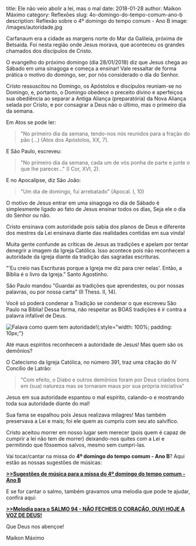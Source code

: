 title: Ele não veio abolir a lei, mas o mal
date: 2018-01-28
author: Maikon Máximo
category: Reflexões
slug: 4o-domingo-do-tempo-comum-ano-b
description: Reflexão sobre o 4º domingo do tempo comum - Ano B
image: /images/autoridade.jpg

Carfanaum era a cidade as margens norte do Mar da Galileia, próxima de Betsaida.
Foi nesta região onde Jesus morava, que aconteceu os grandes chamados dos discípulos de Cristo.

O evangelho do próximo domingo (dia 28/01/2018) diz que Jesus chega ao Sábado em uma sinagoga e começa a ensinar! 
Vale ressaltar de forma prática o motivo do domingo, ser, por nós considerado o dia do Senhor.

Cristo ressuscitou no Domingo, os Apóstolos e discípulos reuniam-se no Domingo, e, portanto,
o Domingo obedece o preceito divino e aperfeiçoa sua obediência ao separar
a Antiga Aliança (preparatória) da Nova Aliança selada por Cristo,
e por consagrar a Deus não o último, mas o primeiro dia da semana.

Em Atos se pode ler:
> "No primeiro dia da semana, tendo-nos nós reunidos para a fração do pão (...) (Atos dos Apóstolos, XX, 7). 

E São Paulo, escreveu: 
> "No primeiro dia da semana, cada um de vós ponha de parte e junte o que lhe parecer..." (I Cor, XVI, 2).

E no Apocalipse, diz São João:
> "Um dia de domingo, fui arrebatado" (Apocal. I, 10)

O motivo de Jesus entrar em uma sinagoga no dia de Sábado é simplesmente
ligado ao fato de Jesus ensinar todos os dias, Seja ele o dia do Senhor ou não.

Cristo ensinava com autoridade pois sabia dos planos de Deus
e diferente dos mestres da Lei ensinava diante das realidades contidas em sua vinda! 

Muita gente confunde as críticas de Jesus as tradições e apelam por tentar denegrir a imagem da Igreja Católica.
Isso acontece pois não reconhecem a autoridade da igreja diante da tradição das sagradas escrituras.

"'Eu creio nas Escrituras porque a Igreja me diz para crer nelas'. Então, a Bíblia é o livro da Igreja." Santo Agostinho.

São Paulo mandou "Guardai as tradições que aprendestes, ou por nossas palavras, ou por nossa carta" (II Thess. II, 14).

Você só poderá condenar a Tradição se condenar o que escreveu São Paulo na Bíblia!
Dessa forma, não respeitar as BOAS tradições é ir contra a palavra infalível de Deus.

![Falava como quem tem autoridade!](/images/autoridade.jpg){:style="width: 100%; padding: 10px;"}

Até maus espíritos reconhecem a autoridade de Jesus! Mas quem são os demônios?

O Catecismo da Igreja Católica, no número 391, traz uma citação do IV Concílio de Latrão:

> "Com efeito, o Diabo e outros demônios foram por Deus criados bons em (sua) natureza
mas se tornaram maus por sua própria iniciativa"

Jesus em sua autoridade espantou o mal espírito, calando-o e mostrando toda sua autoridade diante do mal!

Sua fama se espalhou pois Jesus realizava milagres!
Mas também preservava a Lei e mais; foi ele quem as cumpriu com seu ato salvífico.

Cristo aceitou morrer em nosso lugar sem merecer (pois quem é capaz de cumprir a lei não tem de morrer)
deixando-nos quites com a Lei e permitindo que fôssemos salvos, mesmo sem cumpri-las. 

Vai tocar/cantar na missa do **4º domingo do tempo comum - Ano B**? Aqui estão as nossas sugestões de músicas:

[**>>Sugestões de música para a missa do 4º domingo do tempo comum - Ano B**](https://musicasparamissa.com.br/sugestoes-para/4o-domingo-do-tempo-comum-ano-b)

E se for cantar o salmo, também gravamos uma melodia que pode te ajudar, confira aqui:

[**>>Melodia para o SALMO 94 - NÃO FECHEIS O CORAÇÃO, OUVI HOJE A VOZ DE DEUS!**](https://musicasparamissa.com.br/musica/salmo-94-nao-fecheis-o-coracao-ouvi-hoje-a-voz-de-deus/)

Que Deus nos abençoe!

Maikon Máximo
